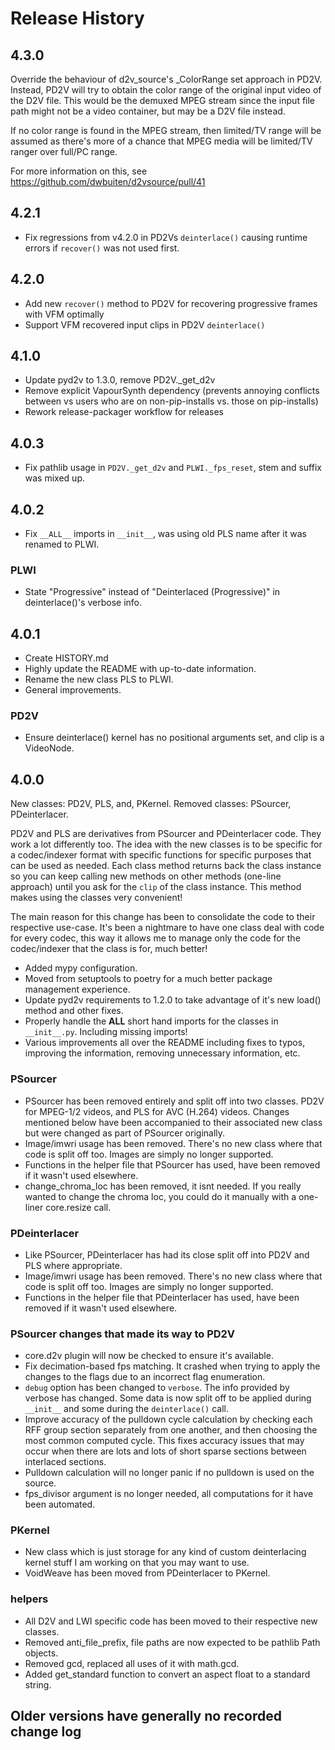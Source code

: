 # Release History

## 4.3.0

Override the behaviour of d2v_source's _ColorRange set approach in PD2V. Instead, PD2V will try to obtain the color
range of the original input video of the D2V file. This would be the demuxed MPEG stream since the input file path
might not be a video container, but may be a D2V file instead.

If no color range is found in the MPEG stream, then limited/TV range will be assumed as there's more of a chance
that MPEG media will be limited/TV ranger over full/PC range.

For more information on this, see https://github.com/dwbuiten/d2vsource/pull/41

## 4.2.1

- Fix regressions from v4.2.0 in PD2Vs `deinterlace()` causing runtime errors if `recover()` was not used first.

## 4.2.0

- Add new `recover()` method to PD2V for recovering progressive frames with VFM optimally
- Support VFM recovered input clips in PD2V `deinterlace()`

## 4.1.0

- Update pyd2v to 1.3.0, remove PD2V._get_d2v
- Remove explicit VapourSynth dependency (prevents annoying conflicts between vs users who are on non-pip-installs vs. those on pip-installs)
- Rework release-packager workflow for releases

## 4.0.3

- Fix pathlib usage in `PD2V._get_d2v` and `PLWI._fps_reset`, stem and suffix was mixed up.

## 4.0.2

- Fix `__ALL__` imports in `__init__`, was using old PLS name after it was renamed to PLWI.

### PLWI

- State "Progressive" instead of "Deinterlaced (Progressive)" in deinterlace()'s verbose info.

## 4.0.1

- Create HISTORY.md
- Highly update the README with up-to-date information.
- Rename the new class PLS to PLWI.
- General improvements.

### PD2V

- Ensure deinterlace() kernel has no positional arguments set, and clip is a VideoNode.

## 4.0.0

New classes: PD2V, PLS, and, PKernel.
Removed classes: PSourcer, PDeinterlacer.

PD2V and PLS are derivatives from PSourcer and PDeinterlacer code. They work a lot differently too. The idea with the
new classes is to be specific for a codec/indexer format with specific functions for specific purposes that can be
used as needed. Each class method returns back the class instance so you can keep calling new methods on other methods
(one-line approach) until you ask for the `clip` of the class instance. This method makes using the classes very
convenient!

The main reason for this change has been to consolidate the code to their respective use-case. It's been a nightmare
to have one class deal with code for every codec, this way it allows me to manage only the code for the codec/indexer
that the class is for, much better!

- Added mypy configuration.
- Moved from setuptools to poetry for a much better package management experience.
- Update pyd2v requirements to 1.2.0 to take advantage of it's new load() method and other fixes.
- Properly handle the __ALL__ short hand imports for the classes in `__init__.py`. Including missing imports!
- Various improvements all over the README including fixes to typos, improving the information, removing unnecessary
  information, etc.

### PSourcer

- PSourcer has been removed entirely and split off into two classes. PD2V for MPEG-1/2 videos, and PLS for AVC (H.264) videos. Changes mentioned below have been accompanied to their associated new class but were changed as part of PSourcer originally.
- Image/imwri usage has been removed. There's no new class where that code is split off too. Images are simply no longer supported.
- Functions in the helper file that PSourcer has used, have been removed if it wasn't used elsewhere.
- change_chroma_loc has been removed, it isnt needed. If you really wanted to change the chroma loc, you could do it manually with a one-liner core.resize call.

### PDeinterlacer

- Like PSourcer, PDeinterlacer has had its close split off into PD2V and PLS where appropriate.
- Image/imwri usage has been removed. There's no new class where that code is split off too. Images are simply no longer supported.
- Functions in the helper file that PDeinterlacer has used, have been removed if it wasn't used elsewhere.

### PSourcer changes that made its way to PD2V

- core.d2v plugin will now be checked to ensure it's available.
- Fix decimation-based fps matching. It crashed when trying to apply the changes to the flags due to an incorrect flag enumeration.
- `debug` option has been changed to `verbose`. The info provided by verbose has changed. Some data is now split off to be applied during `__init__` and some during the `deinterlace()` call.
- Improve accuracy of the pulldown cycle calculation by checking each RFF group section separately from one another, and then choosing the most common computed cycle. This fixes accuracy issues that may occur when there are lots and lots of short sparse sections between interlaced sections.
- Pulldown calculation will no longer panic if no pulldown is used on the source.
- fps_divisor argument is no longer needed, all computations for it have been automated.

### PKernel

- New class which is just storage for any kind of custom deinterlacing kernel stuff I am working on that you may want to use.
- VoidWeave has been moved from PDeinterlacer to PKernel.

### helpers

- All D2V and LWI specific code has been moved to their respective new classes.
- Removed anti_file_prefix, file paths are now expected to be pathlib Path objects.
- Removed gcd, replaced all uses of it with math.gcd.
- Added get_standard function to convert an aspect float to a standard string.

## Older versions have generally no recorded change log
